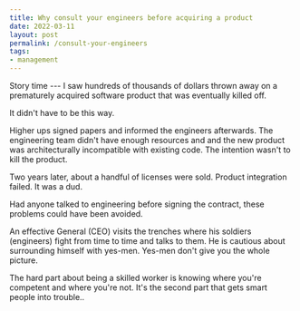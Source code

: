 ```yaml
---
title: Why consult your engineers before acquiring a product
date: 2022-03-11
layout: post
permalink: /consult-your-engineers
tags:
- management
---
```


Story time --- I saw hundreds of thousands of dollars thrown away on a prematurely acquired software product that was eventually killed off.

It didn't have to be this way.

Higher ups signed papers and informed the engineers afterwards. The engineering team didn't have enough resources and and the new product was architecturally incompatible with existing code. The intention wasn't to kill the product.

Two years later, about a handful of licenses were sold. Product integration failed. It was a dud.

Had anyone talked to engineering before signing the contract, these problems could have been avoided.

An effective General (CEO) visits the trenches where his soldiers (engineers) fight from time to time and talks to them. He is cautious about surrounding himself with yes-men. Yes-men don't give you the whole picture.

The hard part about being a skilled worker is knowing where you're competent and where you're not. It's the second part that gets smart people into trouble..